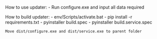 How to use updater:
    - Run configure.exe and input all data required

How to build updater:
    - env/Scripts/activate.bat
    - pip install -r requirements.txt
    - pyinstaller build.spec
    - pyinstaller build.service.spec
    
    Move dist/configure.exe and dist/service.exe to parent folder